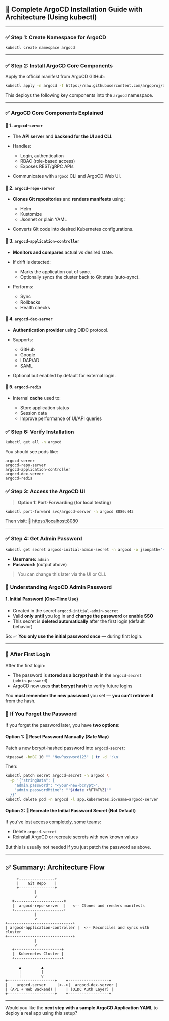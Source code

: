 

## 🚀 **Complete ArgoCD Installation Guide with Architecture (Using kubectl)**

---

### ✅ **Step 1: Create Namespace for ArgoCD**

```bash
kubectl create namespace argocd
```

---

### ✅ **Step 2: Install ArgoCD Core Components**

Apply the official manifest from ArgoCD GitHub:

```bash
kubectl apply -n argocd -f https://raw.githubusercontent.com/argoproj/argo-cd/stable/manifests/install.yaml
```

This deploys the following key components into the `argocd` namespace.

---

### ✅ **ArgoCD Core Components Explained**

#### 📘 1. `argocd-server`

* The **API server** and **backend for the UI and CLI**.
* Handles:

  * Login, authentication
  * RBAC (role-based access)
  * Exposes REST/gRPC APIs
* Communicates with `argocd` CLI and ArgoCD Web UI.

#### 📘 2. `argocd-repo-server`

* **Clones Git repositories** and **renders manifests** using:

  * Helm
  * Kustomize
  * Jsonnet or plain YAML
* Converts Git code into desired Kubernetes configurations.

#### 📘 3. `argocd-application-controller`

* **Monitors and compares** actual vs desired state.
* If drift is detected:

  * Marks the application out of sync.
  * Optionally syncs the cluster back to Git state (auto-sync).
* Performs:

  * Sync
  * Rollbacks
  * Health checks

#### 📘 4. `argocd-dex-server`

* **Authentication provider** using OIDC protocol.
* Supports:

  * GitHub
  * Google
  * LDAP/AD
  * SAML
* Optional but enabled by default for external login.

#### 📘 5. `argocd-redis`

* Internal **cache** used to:

  * Store application status
  * Session data
  * Improve performance of UI/API queries

### ✅ **Step 6: Verify Installation**

```bash
kubectl get all -n argocd
```

You should see pods like:

```
argocd-server
argocd-repo-server
argocd-application-controller
argocd-dex-server
argocd-redis
```

### ✅ **Step 3: Access the ArgoCD UI**

> **Option 1: Port-Forwarding (for local testing)**

```bash
kubectl port-forward svc/argocd-server -n argocd 8080:443
```

Then visit:
🔗 [https://localhost:8080](https://localhost:8080)

---

### ✅ **Step 4: Get Admin Password**

```bash
kubectl get secret argocd-initial-admin-secret -n argocd -o jsonpath="{.data.password}" | base64 -d && echo
```

* **Username:** `admin`
* **Password:** (output above)

> You can change this later via the UI or CLI.

### 🔐 **Understanding ArgoCD Admin Password**

#### 1. **Initial Password (One-Time Use)**

* Created in the secret `argocd-initial-admin-secret`
* Valid **only until** you log in and **change the password** or **enable SSO**
* This secret is **deleted automatically** after the first login (default behavior)

So:
✅ **You only use the initial password once** — during first login.

---

### 🔁 **After First Login**

After the first login:

* The password is **stored as a bcrypt hash** in the `argocd-secret` (`admin.password`)
* ArgoCD now uses **that bcrypt hash** to verify future logins

You **must remember the new password** you set — **you can't retrieve it** from the hash.

### 🔧 **If You Forget the Password**

If you forget the password later, you have **two options**:

#### Option 1: 🔄 **Reset Password Manually (Safe Way)**

Patch a new bcrypt-hashed password into `argocd-secret`:

```bash
htpasswd -bnBC 10 "" "NewPassword123" | tr -d ':\n'
```

Then:

```bash
kubectl patch secret argocd-secret -n argocd \
  -p '{"stringData": {
    "admin.password": "<your-new-bcrypt>",
    "admin.passwordMtime": "'$(date +%FT%T%Z)'"
  }}'
kubectl delete pod -n argocd -l app.kubernetes.io/name=argocd-server
```

#### Option 2: 🔁 **Recreate the Initial Password Secret (Not Default)**

If you've lost access completely, some teams:

* Delete `argocd-secret`
* Reinstall ArgoCD or recreate secrets with new known values

But this is usually not needed if you just patch the password as above.



---

## ✅ Summary: Architecture Flow

```text
     +----------------+
     |    Git Repo    |
     +----------------+
             |
             v
   +----------------------+
   |  argocd-repo-server  |   <-- Clones and renders manifests
   +----------------------+
             |
             v
+-----------------------------+
| argocd-application-controller |  <-- Reconciles and syncs with cluster
+-----------------------------+
             |
             v
   +---------------------+
   |  Kubernetes Cluster |
   +---------------------+

      ▲         ▲
      |         |
      |         v
+---------------------+    +------------------+
|    argocd-server     |<-->|  argocd-dex-server |
| (API + Web Backend) |    | (OIDC Auth Layer) |
+---------------------+    +------------------+
```

---

Would you like the **next step with a sample ArgoCD Application YAML** to deploy a real app using this setup?
